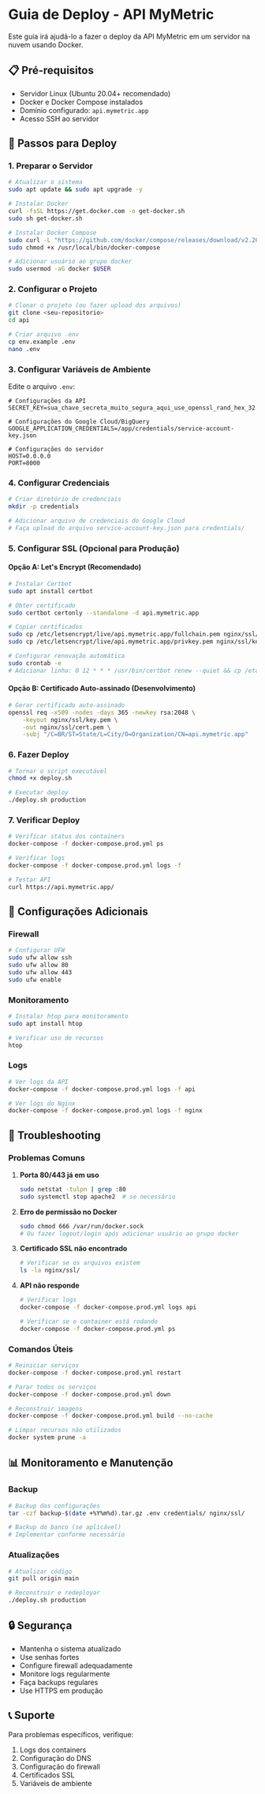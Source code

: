 # Guia de Deploy - API MyMetric

Este guia irá ajudá-lo a fazer o deploy da API MyMetric em um servidor na nuvem usando Docker.

## 📋 Pré-requisitos

- Servidor Linux (Ubuntu 20.04+ recomendado)
- Docker e Docker Compose instalados
- Domínio configurado: `api.mymetric.app`
- Acesso SSH ao servidor

## 🚀 Passos para Deploy

### 1. Preparar o Servidor

```bash
# Atualizar o sistema
sudo apt update && sudo apt upgrade -y

# Instalar Docker
curl -fsSL https://get.docker.com -o get-docker.sh
sudo sh get-docker.sh

# Instalar Docker Compose
sudo curl -L "https://github.com/docker/compose/releases/download/v2.20.0/docker-compose-$(uname -s)-$(uname -m)" -o /usr/local/bin/docker-compose
sudo chmod +x /usr/local/bin/docker-compose

# Adicionar usuário ao grupo docker
sudo usermod -aG docker $USER
```

### 2. Configurar o Projeto

```bash
# Clonar o projeto (ou fazer upload dos arquivos)
git clone <seu-repositorio>
cd api

# Criar arquivo .env
cp env.example .env
nano .env
```

### 3. Configurar Variáveis de Ambiente

Edite o arquivo `.env`:

```env
# Configurações da API
SECRET_KEY=sua_chave_secreta_muito_segura_aqui_use_openssl_rand_hex_32

# Configurações do Google Cloud/BigQuery
GOOGLE_APPLICATION_CREDENTIALS=/app/credentials/service-account-key.json

# Configurações do servidor
HOST=0.0.0.0
PORT=8000
```

### 4. Configurar Credenciais

```bash
# Criar diretório de credenciais
mkdir -p credentials

# Adicionar arquivo de credenciais do Google Cloud
# Faça upload do arquivo service-account-key.json para credentials/
```

### 5. Configurar SSL (Opcional para Produção)

#### Opção A: Let's Encrypt (Recomendado)

```bash
# Instalar Certbot
sudo apt install certbot

# Obter certificado
sudo certbot certonly --standalone -d api.mymetric.app

# Copiar certificados
sudo cp /etc/letsencrypt/live/api.mymetric.app/fullchain.pem nginx/ssl/cert.pem
sudo cp /etc/letsencrypt/live/api.mymetric.app/privkey.pem nginx/ssl/key.pem

# Configurar renovação automática
sudo crontab -e
# Adicionar linha: 0 12 * * * /usr/bin/certbot renew --quiet && cp /etc/letsencrypt/live/api.mymetric.app/fullchain.pem /path/to/your/project/nginx/ssl/cert.pem && cp /etc/letsencrypt/live/api.mymetric.app/privkey.pem /path/to/your/project/nginx/ssl/key.pem && docker-compose -f /path/to/your/project/docker-compose.prod.yml restart nginx
```

#### Opção B: Certificado Auto-assinado (Desenvolvimento)

```bash
# Gerar certificado auto-assinado
openssl req -x509 -nodes -days 365 -newkey rsa:2048 \
    -keyout nginx/ssl/key.pem \
    -out nginx/ssl/cert.pem \
    -subj "/C=BR/ST=State/L=City/O=Organization/CN=api.mymetric.app"
```

### 6. Fazer Deploy

```bash
# Tornar o script executável
chmod +x deploy.sh

# Executar deploy
./deploy.sh production
```

### 7. Verificar Deploy

```bash
# Verificar status dos containers
docker-compose -f docker-compose.prod.yml ps

# Verificar logs
docker-compose -f docker-compose.prod.yml logs -f

# Testar API
curl https://api.mymetric.app/
```

## 🔧 Configurações Adicionais

### Firewall

```bash
# Configurar UFW
sudo ufw allow ssh
sudo ufw allow 80
sudo ufw allow 443
sudo ufw enable
```

### Monitoramento

```bash
# Instalar htop para monitoramento
sudo apt install htop

# Verificar uso de recursos
htop
```

### Logs

```bash
# Ver logs da API
docker-compose -f docker-compose.prod.yml logs -f api

# Ver logs do Nginx
docker-compose -f docker-compose.prod.yml logs -f nginx
```

## 🚨 Troubleshooting

### Problemas Comuns

1. **Porta 80/443 já em uso**
   ```bash
   sudo netstat -tulpn | grep :80
   sudo systemctl stop apache2  # se necessário
   ```

2. **Erro de permissão no Docker**
   ```bash
   sudo chmod 666 /var/run/docker.sock
   # Ou fazer logout/login após adicionar usuário ao grupo docker
   ```

3. **Certificado SSL não encontrado**
   ```bash
   # Verificar se os arquivos existem
   ls -la nginx/ssl/
   ```

4. **API não responde**
   ```bash
   # Verificar logs
   docker-compose -f docker-compose.prod.yml logs api
   
   # Verificar se o container está rodando
   docker-compose -f docker-compose.prod.yml ps
   ```

### Comandos Úteis

```bash
# Reiniciar serviços
docker-compose -f docker-compose.prod.yml restart

# Parar todos os serviços
docker-compose -f docker-compose.prod.yml down

# Reconstruir imagens
docker-compose -f docker-compose.prod.yml build --no-cache

# Limpar recursos não utilizados
docker system prune -a
```

## 📊 Monitoramento e Manutenção

### Backup

```bash
# Backup das configurações
tar -czf backup-$(date +%Y%m%d).tar.gz .env credentials/ nginx/ssl/

# Backup do banco (se aplicável)
# Implementar conforme necessário
```

### Atualizações

```bash
# Atualizar código
git pull origin main

# Reconstruir e redeployar
./deploy.sh production
```

## 🔒 Segurança

- Mantenha o sistema atualizado
- Use senhas fortes
- Configure firewall adequadamente
- Monitore logs regularmente
- Faça backups regulares
- Use HTTPS em produção

## 📞 Suporte

Para problemas específicos, verifique:
1. Logs dos containers
2. Configuração do DNS
3. Configuração do firewall
4. Certificados SSL
5. Variáveis de ambiente 